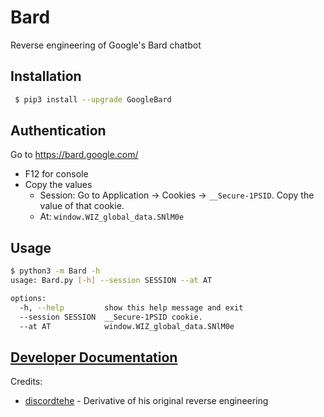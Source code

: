 # Bard
Reverse engineering of Google's Bard chatbot

## Installation
```bash
 $ pip3 install --upgrade GoogleBard
```

## Authentication
Go to https://bard.google.com/

- F12 for console
- Copy the values
  - Session: Go to Application → Cookies → `__Secure-1PSID`. Copy the value of that cookie.
  - At: `window.WIZ_global_data.SNlM0e`

## Usage

```bash
$ python3 -m Bard -h
usage: Bard.py [-h] --session SESSION --at AT

options:
  -h, --help         show this help message and exit
  --session SESSION  __Secure-1PSID cookie.
  --at AT            window.WIZ_global_data.SNlM0e
```

## [Developer Documentation](https://github.com/acheong08/Bard/blob/main/DOCUMENTATION.md)


Credits:
- [discordtehe](https://github.com/discordtehe) - Derivative of his original reverse engineering
